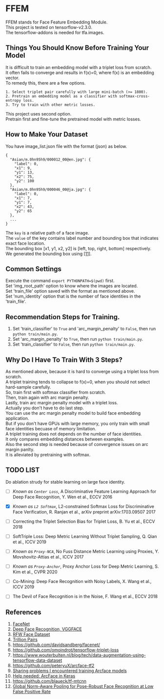 # FFEM  
FFEM stands for Face Feature Embedding Module.  
This project is tested on tensorflow-v2.3.0.  
The tensorflow-addons is needed for tfa.images.  

## Things You Should Know Before Training Your Model
It is difficult to train an embedding model with a triplet loss from scratch.  
It often fails to converge and results in f(x)=0, where f(x) is an embedding vector.  
To remedy this, there are a few options.  
```
1. Select triplet pair carefully with large mini-batch (>= 1800).
2. Pretrain an embedding model as a classifier with softmax-cross-entropy loss.
3. Try to train with other metric losses.
```
This project uses second option.  
Pretrain first and fine-tune the pretrained model with metric losses.  

## How to Make Your Dataset
You have image_list.json file with the format (json) as below.  
```
{
  "Asian/m.0hn95h9/000012_00@en.jpg": {
    "label": 0,
    "x1": 9,
    "y1": 13,
    "x2": 75,
    "y2": 100
  },
  "Asian/m.0hn95h9/000046_00@ja.jpg": {
    "label": 0,
    "x1": 7,
    "y1": 7,
    "x2": 43,
    "y2": 65
  },
  ...
}
```
The `key` is a relative path of a face image.   
The `value` of the key contains label number and bounding box that indicates exact face location.  
The bounding box [x1, y1, x2, y2] is [left, top, right, bottom] respectively.  
We generated the bounding box using [[11]](https://github.com/blaueck/tf-mtcnn).  

## Common Settings
Execute the command `export PYTHONPATH=$(pwd)` first.  
Set 'img_root_path' option to know where the images are located.  
Set 'train_file' option saved with the format as mentioned above.  
Set 'num_identity' option that is the number of face identities in the 'train_file'.  

## Recommendation Steps for Training.
1. Set 'train_classifier' to `True` and 'arc_margin_penalty' to `False`, then run `python train/main.py`.  
2. Set 'arc_margin_penalty' to `True`, then run `python train/main.py`.  
3. Set 'train_classifier' to `False`, then run `python train/main.py`.  

## Why Do I Have To Train With 3 Steps?
As mentioned above, because it is hard to converge using a triplet loss from scratch.  
A triplet training tends to collapse to f(x)=0, when you should not select hard-sample carefully.  
So, train first with softmax classifier from scratch.  
Then, train again with arc margin penalty.  
Lastly, train arc margin penalty model with a triplet loss.  
Actually you don't have to do last step.  
You can use the arc margin penalty model to build face embedding application.  
But if you don't have GPUs with large memory, you only train with small face identities becuase of memory limitation.  
A triplet training does not depends on the number of face identities.  
It only compares embedding distances between examples.  
Also the second step is needed because of convergence issues on arc margin panlty.  
It is alleviated by pretraining with softmax.  

## TODO LIST
Do ablation strudy for stable learning on large face identity.  

- [ ] *Known as `Center Loss`*, A Discriminative Feature Learning Approach for Deep Face Recognition, Y. Wen et al., ECCV 2016
- [x] *Known as `L2 Softmax`*, L2-constrained Softmax Loss for Discriminative Face Verification, R. Ranjan et al., arXiv preprint arXiv:1703.09507 2017
- [ ] Correcting the Triplet Selection Bias for Triplet Loss, B. Yu et al., ECCV 2018
- [ ] SoftTriple Loss: Deep Metric Learning Without Triplet Sampling, Q. Qian et al., ICCV 2019
- [ ] *Known as `Proxy-NCA`*, No Fuss Distance Metric Learning using Proxies, Y. Movshovitz-Attias et al., ICCV 2017
- [ ] *Known as `Proxy-Anchor`*, Proxy Anchor Loss for Deep Metric Learning, S. Kim et al., CVPR 2020
- [ ] Co-Mining: Deep Face Recognition with Noisy Labels, X. Wang et al., ICCV 2019
- [ ] The Devil of Face Recognition is in the Noise, F. Wang et al., ECCV 2018


## References
1. [FaceNet](https://arxiv.org/pdf/1503.03832.pdf)
2. [Deep Face Recognition, VGGFACE](https://www.robots.ox.ac.uk/~vgg/publications/2015/Parkhi15/parkhi15.pdf)
3. [RFW Face Dataset](http://www.whdeng.cn/RFW/index.html)
4. [Trillion Pairs](http://trillionpairs.deepglint.com/overview)
5. https://github.com/davidsandberg/facenet/
6. https://github.com/omoindrot/tensorflow-triplet-loss
7. https://www.wouterbulten.nl/blog/tech/data-augmentation-using-tensorflow-data-dataset
8. https://github.com/peteryuX/arcface-tf2
9. [Sharing problems I encountered training Arcface models](https://www.kaggle.com/c/recursion-cellular-image-classification/discussion/109987)
10. [Help needed: ArcFace in Keras](https://www.reddit.com/r/deeplearning/comments/cg1kev/help_needed_arcface_in_keras)
11. https://github.com/blaueck/tf-mtcnn
12. [Global Norm-Aware Pooling for Pose-Robust Face Recognition at Low False Positive Rate](https://arxiv.org/ftp/arxiv/papers/1808/1808.00435.pdf)